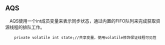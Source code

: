 ## AQS

　AQS使用一个int成员变量来表示同步状态，通过内置的FIFO队列来完成获取资源线程的排队工作。

`    private volatile int state;//共享变量，使用volatile修饰保证线程可见性`


  